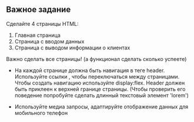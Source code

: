## Важное задание

Сделайте 4 страницы HTML:

1. Главная страница
2. Страница с вводом данных
3. Страница с выводом информации о клиентах


Важно сделать все страницы! (а функционал сделать сколько успеете)

* На каждой странице должна быть навигация в теге header. Используйте ссылки <a>, чтобы переключаться между страницами. Чтобы создать навигацию используйте display:flex.
Header должен быть приклеен к верхней границе страницы.
(Чтобы проверить его поведение попробуйте сделать длинный текстовый элемент 'lorem')

* Используйте медиа запросы, адаптируйте отображение данных для мобильного телефон

